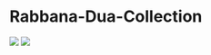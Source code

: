 # Rabbana-Dua-Collection
<img src="/public/assets/Screenshot 2025-04-23 133530.png">
<img src="/public/assets/Screenshot 2025-04-23 133948.png">